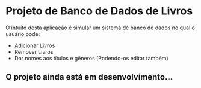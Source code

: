 # Projeto de Banco de Dados de Livros
O intuíto desta aplicação é simular um sistema de banco de dados no qual o usuário pode:
- Adicionar Livros
- Remover Livros
- Dar nomes aos títulos e gêneros (Podendo-os editar também)

## O projeto ainda está em desenvolvimento...
  

